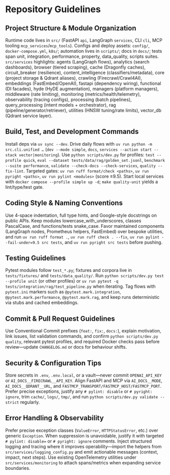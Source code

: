 # Repository Guidelines

## Project Structure & Module Organization

Runtime code lives in `src/` (FastAPI `api`, LangGraph `services`, CLI `cli`, MCP tooling `mcp_services`/`mcp_tools`). Configs and deploy assets: `config/`, `docker-compose.yml`, `k8s/`; automation lives in `scripts/`; docs in `docs/`; tests span unit, integration, performance,
property, data_quality, scripts suites. `src/services` highlights: agents (LangGraph flows), analytics (search dashboards), browser (tiered scraping), cache (Dragonfly caches), circuit_breaker (resilience), content_intelligence (classifiers/metadata), core (project storage & Qdrant aliases),
crawling (Firecrawl/Crawl4AI), embeddings (FastEmbed/OpenAI), fastapi (dependency wiring), functional (DI facades), hyde (HyDE augmentation), managers (platform managers), middleware (rate limiting), monitoring (metrics/health/telemetry), observability (tracing configs),
processing (batch pipelines), query_processing (intent models + orchestrator), rag (pipeline/generator/retriever), utilities (HNSW tuning/rate limits), vector_db (Qdrant service layer).

## Build, Test, and Development Commands

Install deps via `uv sync --dev`. Drive daily flows with `uv run python -m src.cli.unified …` (`dev --mode simple`, `docs`, `services --action start --stack vector|monitoring`). Use `python scripts/dev.py` for profiles: `test --profile quick`, `eval --dataset tests/data/rag/golden_set.jsonl`,
`benchmark --suite performance`, `validate --check-docs --check-services`, `quality --fix-lint`. Targeted gates: `uv run ruff format/check <paths>`, `uv run pyright <paths>`, `uv run pylint <modules>` (score ≥9.5). Start local services
with `docker compose --profile simple up -d`; `make quality-unit` yields a lint/type/test gate.

## Coding Style & Naming Conventions

Use 4-space indentation, full type hints, and Google-style docstrings on public APIs. Keep modules lowercase_with_underscores, classes PascalCase, and functions/tests snake_case. Favor maintained components (LangGraph nodes, Prometheus helpers, FastEmbed) over bespoke utilities,
and run `uv run ruff format .`, `uv run ruff check . --fix`, `uv run pylint --fail-under=9.5 src tests`, and `uv run pyright src tests` before pushing.

## Testing Guidelines

Pytest modules follow `test_*.py`; fixtures and corpora live in `tests/fixtures/` and `tests/data_quality/`. Run `python scripts/dev.py test --profile unit` (or other profiles) or `uv run pytest -q tests/integration/rag/test_pipeline.py` when iterating.
Tag flows with `pytest.ini` markers such as `@pytest.mark.integration`, `@pytest.mark.performance`, `@pytest.mark.rag`, and keep runs deterministic via stubs and cached embeddings.

## Commit & Pull Request Guidelines

Use Conventional Commit prefixes (`feat:`, `fix:`, `docs:`), explain motivation, link issues, list validation commands, and confirm `python scripts/dev.py quality`, relevant pytest profiles, and required Docker checks pass before review—update `CHANGELOG.md` or docs for behaviour shifts.

## Security & Configuration Tips

Store secrets in `.env`, `.env.local`, or a vault—never commit `OPENAI_API_KEY` or `AI_DOCS__FIRECRAWL__API_KEY`. Align FastAPI and MCP via `AI_DOCS__MODE`, `AI_DOCS__QDRANT__URL`, and `FASTMCP_TRANSPORT/FASTMCP_HOST/FASTMCP_PORT`.
Prefer precise exceptions, justify any `# pylint: disable` or `# pyright: ignore`, trim `cache/`, `logs/`, `tmp/`, and run `python scripts/dev.py validate --strict` regularly.

## Error Handling & Observability

Prefer precise exception classes (`ValueError`, `HTTPStatusError`, etc.) over
generic `Exception`. When suppression is unavoidable, justify it with targeted
`# pylint: disable=` or `# pyright: ignore` comments. Inject structured logging
and tracing where it improves operability—import the helpers from
`src/services/logging_config.py` and emit actionable messages (context, impact,
next steps). Use existing OpenTelemetry utilities under `src/services/monitoring`
to attach spans/metrics when expanding service boundaries.
